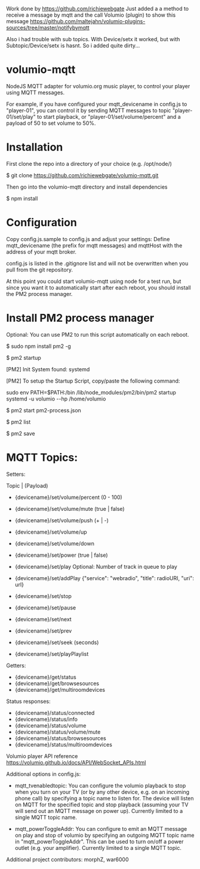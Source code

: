 Work done by https://github.com/richiewebgate
Just added a a method to receive a message by mqtt and the call Volumio (plugin) to show this message
https://github.com/maltejahn/volumio-plugins-sources/tree/master/notifybymqtt


Also i had trouble with sub topics. With Device/setx it worked, but with Subtopic/Device/setx is hasnt. So i added quite dirty...

# volumio-mqtt
NodeJS MQTT adapter for volumio.org music player, to control your player using MQTT messages.

For example, if you have configured your mqtt_devicename in config.js to "player-01", you can control it by sending MQTT messages to topic "player-01/set/play" to start playback, or "player-01/set/volume/percent" and a payload of 50 to set volume to 50%.

# Installation

First clone the repo into a directory of your choice (e.g. /opt/node/)

$ git clone https://github.com/richiewebgate/volumio-mqtt.git

Then go into the volumio-mqtt directory and install dependencies

$ npm install

# Configuration
Copy config.js.sample to config.js and adjust your settings:
Define mqtt_devicename (the prefix for mqtt messages) and mqttHost with the address of your mqtt broker.

config.js is listed in the .gitignore list and will not be overwritten when you pull from the git repository. 

At this point you could start volumio-mqtt using node for a test run, but since you want it to automatically start after each reboot, you should install the PM2 process manager. 

# Install PM2 process manager
Optional: You can use PM2 to run this script automatically on each reboot.

$ sudo npm install pm2 -g

$ pm2 startup

[PM2] Init System found: systemd

[PM2] To setup the Startup Script, copy/paste the following command:

sudo env PATH=$PATH:/bin /lib/node_modules/pm2/bin/pm2 startup systemd -u volumio --hp /home/volumio


$ pm2 start pm2-process.json

$ pm2 list 

$ pm2 save


# MQTT Topics:

Setters:

  Topic                                | (Payload)

- {devicename}/set/volume/percent       (0 - 100)
- {devicename}/set/volume/mute          (true | false)
- {devicename}/set/volume/push          (+ | -)
- {devicename}/set/volume/up
- {devicename}/set/volume/down

- {devicename}/set/power                (true | false)
- {devicename}/set/play                 Optional: Number of track in queue to play
- {devicename}/set/addPlay              {"service": "webradio", "title": radioURI, "uri": url}
- {devicename}/set/stop
- {devicename}/set/pause
- {devicename}/set/next
- {devicename}/set/prev
- {devicename}/set/seek                 (seconds)
- {devicename}/set/playPlaylist


Getters: 

- {devicename}/get/status
- {devicename}/get/browsesources
- {devicename}/get/multiroomdevices

Status responses:

- {devicename}/status/connected
- {devicename}/status/info
- {devicename}/status/volume
- {devicename}/status/volume/mute
- {devicename}/status/browsesources
- {devicename}/status/multiroomdevices


Volumio player API reference
https://volumio.github.io/docs/API/WebSocket_APIs.html


Additional options in config.js:

- mqtt_tvenabledtopic:
You can configure the volumio playback to stop when you turn on your TV (or by any other device, e.g. on an incoming phone call) by specifying a topic name to listen for. The device will listen on MQTT for the specified topic and stop playback (assuming your TV will send out an MQTT message on power up). Currently limited to a single MQTT topic name.

- mqtt_powerToggleAddr:
You can configure to emit an MQTT message on play and stop of volumio by specifying an outgoing MQTT topic name in "mqtt_powerToggleAddr". This can be used to turn on/off a power outlet (e.g. your amplifier). Currently limited to a single MQTT topic.


Additional project contributors: morphZ, war6000
